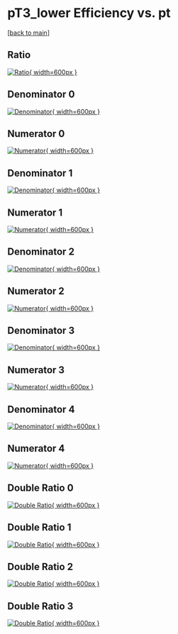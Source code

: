 # pT3_lower Efficiency vs. pt

[[back to main](./)]



## Ratio

[![Ratio](../mtv/var/pT3_lower_base_11_0_eff_pt.png){ width=600px }](../mtv/var/pT3_lower_base_11_0_eff_pt.pdf)

## Denominator 0

[![Denominator](../mtv/den/pT3_lower_base_11_0_eff_pt_den0.png){ width=600px }](../mtv/den/pT3_lower_base_11_0_eff_pt_den0.pdf)

## Numerator 0

[![Numerator](../mtv/num/pT3_lower_base_11_0_eff_pt_num0.png){ width=600px }](../mtv/num/pT3_lower_base_11_0_eff_pt_num0.pdf)

## Denominator 1

[![Denominator](../mtv/den/pT3_lower_base_11_0_eff_pt_den1.png){ width=600px }](../mtv/den/pT3_lower_base_11_0_eff_pt_den1.pdf)

## Numerator 1

[![Numerator](../mtv/num/pT3_lower_base_11_0_eff_pt_num1.png){ width=600px }](../mtv/num/pT3_lower_base_11_0_eff_pt_num1.pdf)

## Denominator 2

[![Denominator](../mtv/den/pT3_lower_base_11_0_eff_pt_den2.png){ width=600px }](../mtv/den/pT3_lower_base_11_0_eff_pt_den2.pdf)

## Numerator 2

[![Numerator](../mtv/num/pT3_lower_base_11_0_eff_pt_num2.png){ width=600px }](../mtv/num/pT3_lower_base_11_0_eff_pt_num2.pdf)

## Denominator 3

[![Denominator](../mtv/den/pT3_lower_base_11_0_eff_pt_den3.png){ width=600px }](../mtv/den/pT3_lower_base_11_0_eff_pt_den3.pdf)

## Numerator 3

[![Numerator](../mtv/num/pT3_lower_base_11_0_eff_pt_num3.png){ width=600px }](../mtv/num/pT3_lower_base_11_0_eff_pt_num3.pdf)

## Denominator 4

[![Denominator](../mtv/den/pT3_lower_base_11_0_eff_pt_den4.png){ width=600px }](../mtv/den/pT3_lower_base_11_0_eff_pt_den4.pdf)

## Numerator 4

[![Numerator](../mtv/num/pT3_lower_base_11_0_eff_pt_num4.png){ width=600px }](../mtv/num/pT3_lower_base_11_0_eff_pt_num4.pdf)

## Double Ratio 0

[![Double Ratio](../mtv/ratio/pT3_lower_base_11_0_eff_pt_ratio0.png){ width=600px }](../mtv/ratio/pT3_lower_base_11_0_eff_pt_ratio0.pdf)

## Double Ratio 1

[![Double Ratio](../mtv/ratio/pT3_lower_base_11_0_eff_pt_ratio1.png){ width=600px }](../mtv/ratio/pT3_lower_base_11_0_eff_pt_ratio1.pdf)

## Double Ratio 2

[![Double Ratio](../mtv/ratio/pT3_lower_base_11_0_eff_pt_ratio2.png){ width=600px }](../mtv/ratio/pT3_lower_base_11_0_eff_pt_ratio2.pdf)

## Double Ratio 3

[![Double Ratio](../mtv/ratio/pT3_lower_base_11_0_eff_pt_ratio3.png){ width=600px }](../mtv/ratio/pT3_lower_base_11_0_eff_pt_ratio3.pdf)

